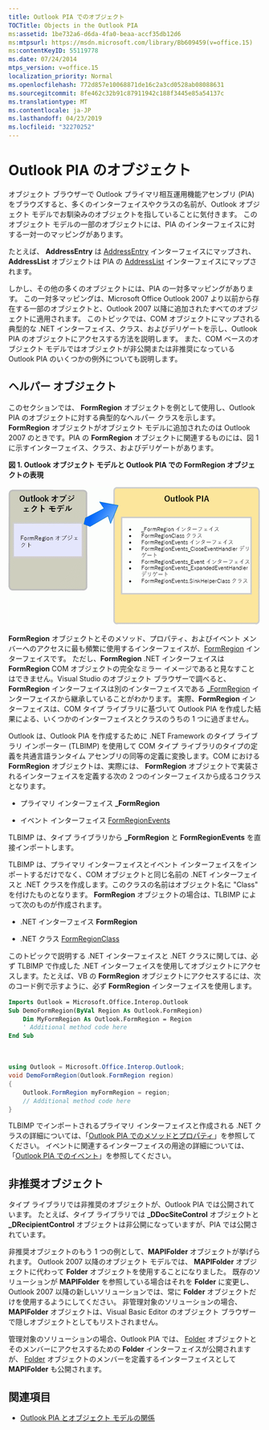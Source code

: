 ```yaml
---
title: Outlook PIA でのオブジェクト
TOCTitle: Objects in the Outlook PIA
ms:assetid: 1be732a6-d6da-4fa0-beaa-accf35db12d6
ms:mtpsurl: https://msdn.microsoft.com/library/Bb609459(v=office.15)
ms:contentKeyID: 55119778
ms.date: 07/24/2014
mtps_version: v=office.15
localization_priority: Normal
ms.openlocfilehash: 772d857e10068871de16c2a3cd0528ab08088631
ms.sourcegitcommit: 8fe462c32b91c87911942c188f3445e85a54137c
ms.translationtype: MT
ms.contentlocale: ja-JP
ms.lasthandoff: 04/23/2019
ms.locfileid: "32270252"
---
```

# <a name="objects-in-the-outlook-pia"></a>Outlook PIA のオブジェクト

オブジェクト ブラウザーで Outlook プライマリ相互運用機能アセンブリ (PIA) をブラウズすると、多くのインターフェイスやクラスの名前が、Outlook オブジェクト モデルでお馴染みのオブジェクトを指していることに気付きます。 このオブジェクト モデルの一部のオブジェクトには、PIA のインターフェイスに対する一対一のマッピングがあります。 

たとえば、 **AddressEntry** は [AddressEntry](https://msdn.microsoft.com/library/bb609728\(v=office.15\)) インターフェイスにマップされ、 **AddressList** オブジェクトは PIA の [AddressList](https://msdn.microsoft.com/library/bb623538\(v=office.15\)) インターフェイスにマップされます。 

しかし、その他の多くのオブジェクトには、PIA の一対多マッピングがあります。 この一対多マッピングは、Microsoft Office Outlook 2007 より以前から存在する一部のオブジェクトと、Outlook 2007 以降に追加されたすべてのオブジェクトに適用されます。 このトピックでは、COM オブジェクトにマップされる典型的な .NET インターフェイス、クラス、およびデリゲートを示し、Outlook PIA のオブジェクトにアクセスする方法を説明します。 また、COM ベースのオブジェクト モデルではオブジェクトが非公開または非推奨になっている Outlook PIA のいくつかの例外についても説明します。

## <a name="helper-objects"></a>ヘルパー オブジェクト

このセクションでは、 **FormRegion** オブジェクトを例として使用し、Outlook PIA のオブジェクトに対する典型的なヘルパー クラスを示します。 **FormRegion** オブジェクトがオブジェクト モデルに追加されたのは Outlook 2007 のときです。PIA の **FormRegion** オブジェクトに関連するものには、図 1 に示すインターフェイス、クラス、およびデリゲートがあります。

**図 1. Outlook オブジェクト モデルと Outlook PIA での FormRegion オブジェクトの表現**

![Outlook オブジェクト モデルと Outlook PIA での FormRegion オブジェクトの表現](media/pia-outlook-object-model.gif)

**FormRegion** オブジェクトとそのメソッド、プロパティ、およびイベント メンバーへのアクセスに最も頻繁に使用するインターフェイスが、[FormRegion](https://msdn.microsoft.com/library/bb652633\(v=office.15\)) インターフェイスです。 ただし、**FormRegion** .NET インターフェイスは **FormRegion** COM オブジェクトの完全なミラー イメージであると見なすことはできません。Visual Studio のオブジェクト ブラウザーで調べると、**FormRegion** インターフェイスは別のインターフェイスである [\_FormRegion](https://msdn.microsoft.com/library/bb645761\(v=office.15\)) インターフェイスから継承していることがわかります。 実際、**FormRegion** インターフェイスは、COM タイプ ライブラリに基づいて Outlook PIA を作成した結果による、いくつかのインターフェイスとクラスのうちの 1 つに過ぎません。

Outlook は、Outlook PIA を作成するために .NET Framework のタイプ ライブラリ インポーター (TLBIMP) を使用して COM タイプ ライブラリのタイプの定義を共通言語ランタイム アセンブリの同等の定義に変換します。COM における **FormRegion** オブジェクトは、実際には、 **FormRegion** オブジェクトで実装されるインターフェイスを定義する次の 2 つのインターフェイスから成るコクラスとなります。

- プライマリ インターフェイス **\_FormRegion**

- イベント インターフェイス [FormRegionEvents](https://msdn.microsoft.com/library/bb611940\(v=office.15\))

TLBIMP は、タイプ ライブラリから **\_FormRegion** と **FormRegionEvents** を直接インポートします。

TLBIMP は、プライマリ インターフェイスとイベント インターフェイスをインポートするだけでなく、COM オブジェクトと同じ名前の .NET インターフェイスと .NET クラスを作成します。このクラスの名前はオブジェクト名に "Class" を付けたものとなります。 **FormRegion** オブジェクトの場合は、TLBIMP によって次のものが作成されます。

- .NET インターフェイス **FormRegion**

- .NET クラス [FormRegionClass](https://msdn.microsoft.com/library/bb624204\(v=office.15\))

このトピックで説明する .NET インターフェイスと .NET クラスに関しては、必ず TLBIMP で作成した .NET インターフェイスを使用してオブジェクトにアクセスします。たとえば、VB の **FormRegion** オブジェクトにアクセスするには、次のコード例で示すように、必ず **FormRegion** インターフェイスを使用します。

```vb
Imports Outlook = Microsoft.Office.Interop.Outlook
Sub DemoFormRegion(ByVal Region As Outlook.FormRegion)
    Dim MyFormRegion As Outlook.FormRegion = Region
    ' Additional method code here
End Sub
```

<br/>

```csharp
using Outlook = Microsoft.Office.Interop.Outlook; 
void DemoFormRegion(Outlook.FormRegion region) 
{
    Outlook.FormRegion myFormRegion = region; 
    // Additional method code here
}
```

TLBIMP でインポートされるプライマリ インターフェイスと作成される .NET クラスの詳細については、「[Outlook PIA でのメソッドとプロパティ](methods-and-properties-in-the-outlook-pia.md)」を参照してください。 イベントに関連するインターフェイスの用途の詳細については、「[Outlook PIA でのイベント](events-in-the-outlook-pia.md)」を参照してください。

## <a name="deprecated-objects"></a>非推奨オブジェクト

タイプ ライブラリでは非推奨のオブジェクトが、Outlook PIA では公開されています。 たとえば、タイプ ライブラリでは **\_DDocSiteControl** オブジェクトと **\_DRecipientControl** オブジェクトは非公開になっていますが、PIA では公開されています。

非推奨オブジェクトのもう 1 つの例として、**MAPIFolder** オブジェクトが挙げられます。 Outlook 2007 以降のオブジェクト モデルでは、 **MAPIFolder** オブジェクトに代わって **Folder** オブジェクトを使用することになりました。 既存のソリューションが **MAPIFolder** を参照している場合はそれを **Folder** に変更し、Outlook 2007 以降の新しいソリューションでは、常に **Folder** オブジェクトだけを使用するようにしてください。 非管理対象のソリューションの場合、 **MAPIFolder** オブジェクトは、Visual Basic Editor のオブジェクト ブラウザーで隠しオブジェクトとしてもリストされません。 

管理対象のソリューションの場合、Outlook PIA では、 [Folder](https://msdn.microsoft.com/library/bb645774\(v=office.15\)) オブジェクトとそのメンバーにアクセスするための **Folder** インターフェイスが公開されますが、 [Folder](https://msdn.microsoft.com/library/bb624369\(v=office.15\)) オブジェクトのメンバーを定義するインターフェイスとして **MAPIFolder** も公開されます。

## <a name="see-also"></a>関連項目

- [Outlook PIA とオブジェクト モデルの関係](relating-the-outlook-pia-with-the-object-model.md)


